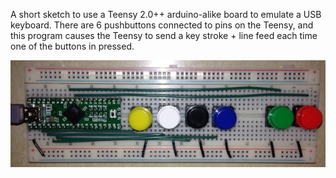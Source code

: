 A short sketch to use a Teensy 2.0++ arduino-alike board to emulate
a USB keyboard. There are 6 pushbuttons connected to pins on the
Teensy, and this program causes the Teensy to send a key stroke + 
line feed each time one of the buttons in pressed. 

![Teensy breadboard pic](./teensy_board.jpg "Teensy 2.0++ on breadboard")